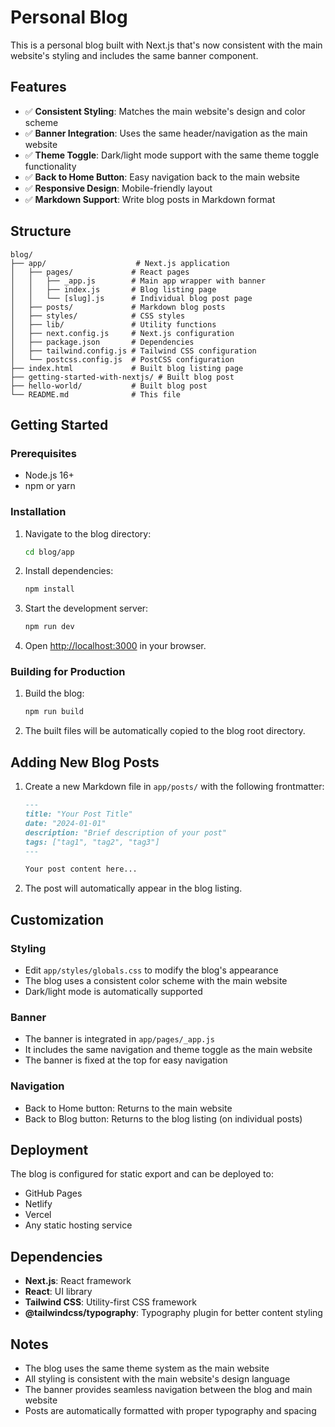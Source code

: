 # Personal Blog

This is a personal blog built with Next.js that's now consistent with the main website's styling and includes the same banner component.

## Features

- ✅ **Consistent Styling**: Matches the main website's design and color scheme
- ✅ **Banner Integration**: Uses the same header/navigation as the main website
- ✅ **Theme Toggle**: Dark/light mode support with the same theme toggle functionality
- ✅ **Back to Home Button**: Easy navigation back to the main website
- ✅ **Responsive Design**: Mobile-friendly layout
- ✅ **Markdown Support**: Write blog posts in Markdown format

## Structure

```
blog/
├── app/                    # Next.js application
│   ├── pages/             # React pages
│   │   ├── _app.js        # Main app wrapper with banner
│   │   ├── index.js       # Blog listing page
│   │   └── [slug].js      # Individual blog post page
│   ├── posts/             # Markdown blog posts
│   ├── styles/            # CSS styles
│   ├── lib/               # Utility functions
│   ├── next.config.js     # Next.js configuration
│   ├── package.json       # Dependencies
│   ├── tailwind.config.js # Tailwind CSS configuration
│   └── postcss.config.js  # PostCSS configuration
├── index.html             # Built blog listing page
├── getting-started-with-nextjs/ # Built blog post
├── hello-world/           # Built blog post
└── README.md              # This file
```

## Getting Started

### Prerequisites

- Node.js 16+ 
- npm or yarn

### Installation

1. Navigate to the blog directory:
   ```bash
   cd blog/app
   ```

2. Install dependencies:
   ```bash
   npm install
   ```

3. Start the development server:
   ```bash
   npm run dev
   ```

4. Open [http://localhost:3000](http://localhost:3000) in your browser.

### Building for Production

1. Build the blog:
   ```bash
   npm run build
   ```

2. The built files will be automatically copied to the blog root directory.

## Adding New Blog Posts

1. Create a new Markdown file in `app/posts/` with the following frontmatter:
   ```markdown
   ---
   title: "Your Post Title"
   date: "2024-01-01"
   description: "Brief description of your post"
   tags: ["tag1", "tag2", "tag3"]
   ---

   Your post content here...
   ```

2. The post will automatically appear in the blog listing.

## Customization

### Styling

- Edit `app/styles/globals.css` to modify the blog's appearance
- The blog uses a consistent color scheme with the main website
- Dark/light mode is automatically supported

### Banner

- The banner is integrated in `app/pages/_app.js`
- It includes the same navigation and theme toggle as the main website
- The banner is fixed at the top for easy navigation

### Navigation

- Back to Home button: Returns to the main website
- Back to Blog button: Returns to the blog listing (on individual posts)

## Deployment

The blog is configured for static export and can be deployed to:

- GitHub Pages
- Netlify
- Vercel
- Any static hosting service

## Dependencies

- **Next.js**: React framework
- **React**: UI library
- **Tailwind CSS**: Utility-first CSS framework
- **@tailwindcss/typography**: Typography plugin for better content styling

## Notes

- The blog uses the same theme system as the main website
- All styling is consistent with the main website's design language
- The banner provides seamless navigation between the blog and main website
- Posts are automatically formatted with proper typography and spacing
